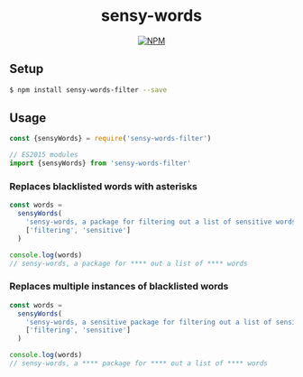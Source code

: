 <div align="center">
  
# sensy-words 

[![NPM](https://nodei.co/npm/sensy-words-filter.png?compact=true)](https://nodei.co/npm/sensy-words-filter/)

</div>

## Setup

```bash
$ npm install sensy-words-filter --save
```

## Usage

```js
const {sensyWords} = require('sensy-words-filter')

// ES2015 modules
import {sensyWords} from 'sensy-words-filter'
```

### Replaces blacklisted words with asterisks

```js
const words =
  sensyWords(
    'sensy-words, a package for filtering out a list of sensitive words',
    ['filtering', 'sensitive']
  )

console.log(words)
// sensy-words, a package for **** out a list of **** words
```

### Replaces multiple instances of blacklisted words

```js
const words =
  sensyWords(
    'sensy-words, a sensitive package for filtering out a list of sensitive words',
    ['filtering', 'sensitive']
  )

console.log(words)
// sensy-words, a **** package for **** out a list of **** words
```
